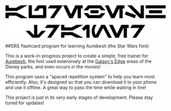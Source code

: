 ![Aurebesh Trainer](doc/aurebesh-trainer.png)

##SRS flashcard program for learning Aurebesh (the Star Wars font)


This is a work-in-progress project to create a simple, free trainer for [Aurebesh](https://aurebesh.org/), the font used extensively at the [Galaxy's Edge](https://disneyparks.disney.go.com/star-wars-galaxys-edge/) areas of the Disney parks, and even occurs in the movies!

This program uses a "spaced repetition system" to help you learn most efficiently.  Also, it's designed so that you can download it to your phone and use it offline.  A great way to pass the time while waiting in line!

This project is just in its very early stages of development.  Please stay tuned for updates!
